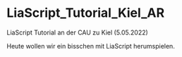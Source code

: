# LiaScript_Tutorial_Kiel_AR

LiaScript Tutorial an der CAU zu Kiel (5.05.2022)

Heute wollen wir ein bisschen mit LiaScript herumspielen.
